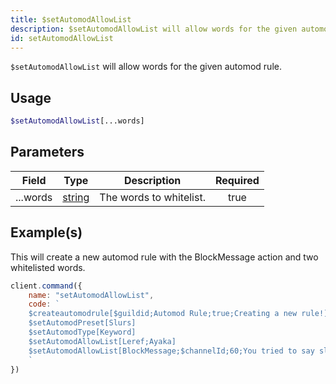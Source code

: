 ```yaml
---
title: $setAutomodAllowList
description: $setAutomodAllowList will allow words for the given automod rule.
id: setAutomodAllowList
---
```


`$setAutomodAllowList` will allow words for the given automod rule.

## Usage

```php
$setAutomodAllowList[...words]
```

## Parameters

| Field    | Type                                                                                              | Description             | Required |
| -------- | ------------------------------------------------------------------------------------------------- | ----------------------- | :------: |
| ...words | [string](https://developer.mozilla.org/en-US/docs/Web/JavaScript/Reference/Global_Objects/String) | The words to whitelist. |   true   |

## Example(s)

This will create a new automod rule with the BlockMessage action and two whitelisted words.

```javascript
client.command({
    name: "setAutomodAllowList",
    code: `
    $createautomodrule[$guildid;Automod Rule;true;Creating a new rule!]
    $setAutomodPreset[Slurs]
    $setAutomodType[Keyword]
    $setAutomodAllowList[Leref;Ayaka]
    $setAutomodAllowList[BlockMessage;$channelId;60;You tried to say slurs, you got blocked!]  
    `
})